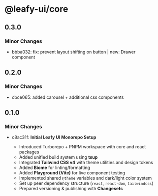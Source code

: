 # @leafy-ui/core

## 0.3.0

### Minor Changes

- bbba032: fix: prevent layout shifting on button | new: Drawer component

## 0.2.0

### Minor Changes

- cbce065: added carousel + additional css components

## 0.1.0

### Minor Changes

- c8ac31f: **Initial Leafy UI Monorepo Setup**

  - Introduced Turborepo + PNPM workspace with core and react packages
  - Added unified build system using **tsup**
  - Integrated **Tailwind CSS v4** with theme utilities and design tokens
  - Added **Biome** for linting/formatting
  - Added **Playground (Vite)** for live component testing
  - Implemented shared `@theme` variables and dark/light color system
  - Set up peer dependency structure (`react`, `react-dom`, `tailwindcss`)
  - Prepared versioning & publishing with **Changesets**
